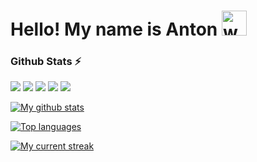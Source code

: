 <h1>Hello! My name is Anton <a href="#"><a/><img src="https://user-images.githubusercontent.com/72663882/171687151-bb31c996-c9d2-49c8-b593-734946893b23.gif" alt="waving hand gif" aria-hidden="true" width="40" /></h1> 

### Github Stats ⚡
<img src="http://github-profile-summary-cards.vercel.app/api/cards/profile-details?username=zakladniy&theme=github_dark">
<img src="http://github-profile-summary-cards.vercel.app/api/cards/repos-per-language?username=zakladniy&theme=github_dark">
<img src="http://github-profile-summary-cards.vercel.app/api/cards/most-commit-language?username=zakladniy&theme=github_dark">
<img src="http://github-profile-summary-cards.vercel.app/api/cards/stats?username=zakladniy&theme=github_dark">
<img src="http://github-profile-summary-cards.vercel.app/api/cards/productive-time?username=zakladniy&theme=github_dark&utcOffset=8">

 [![My github stats](https://bad-apple-github-readme.vercel.app/api?username=zakladniy&show_icons=true&count_private=true&line_height=20&icon_color=00b3ff&theme=blue-green&title_color=00b3ff)](#)
 
 [![Top languages](https://github-readme-stats.vercel.app/api/top-langs/?username=zakladniy&layout=compact&count_private=true&theme=blue-green&title_color=00b3ff)](#)

[![My current streak](https://github-readme-streak-stats-blush.vercel.app/?user=zakladniy&count_private=true&theme=blue-green&title_color=00b3ff)](#)
